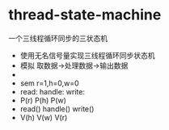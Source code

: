 # thread-state-machine
一个三线程循环同步的三状态机
 *  使用无名信号量实现三线程循环同步状态机
 *  模拟 取数据->处理数据->输出数据
 * 
 *  sem r=1,h=0,w=0
 *  read:       handle:     write:
 *  P(r)        P(h)        P(w)      
 *  read()      handle()    write()
 *  V(h)        V(w)        V(r)

 